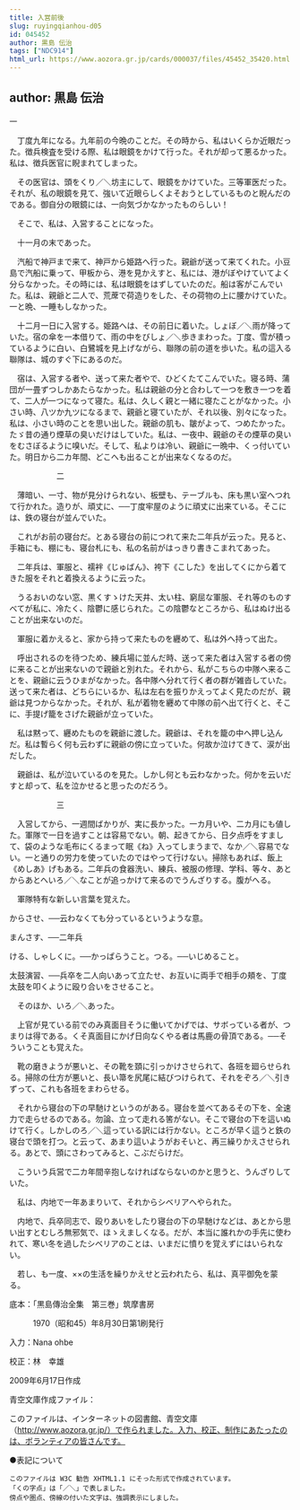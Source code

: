 ```yaml
---
title: 入営前後
slug: ruyingqianhou-d05
id: 045452
author: 黒島 伝治
tags: ["NDC914"]
html_url: https://www.aozora.gr.jp/cards/000037/files/45452_35420.html
---
```


## author: 黒島 伝治

一



　丁度九年になる。九年前の今晩のことだ。その時から、私はいくらか近眼だった。徴兵検査を受ける際、私は眼鏡をかけて行った。それが却って悪るかった。私は、徴兵医官に睨まれてしまった。

　その医官は、頭をくり／＼坊主にして、眼鏡をかけていた。三等軍医だった。それが、私の眼鏡を見て、強いて近眼らしくよそおうとしているものと睨んだのである。御自分の眼鏡には、一向気づかなかったものらしい！

　そこで、私は、入営することになった。

　十一月の末であった。

　汽船で神戸まで来て、神戸から姫路へ行った。親爺が送って来てくれた。小豆島で汽船に乗って、甲板から、港を見かえすと、私には、港がぼやけていてよく分らなかった。その時には、私は眼鏡をはずしていたのだ。船は客がこんでいた。私は、親爺と二人で、荒蓆で荷造りをした、その荷物の上に腰かけていた。一と晩、一睡もしなかった。

　十二月一日に入営する。姫路へは、その前日に着いた。しょぼ／＼雨が降っていた。宿の傘を一本借りて、雨の中をびしょ／＼歩きまわった。丁度、雪が積っているように白い、白鷺城を見上げながら、聯隊の前の道を歩いた。私の這入る聯隊は、城のすぐ下にあるのだ。

　宿は、入営する者や、送って来た者やで、ひどくたてこんでいた。寝る時、蒲団が一畳ずつしかあたらなかった。私は親爺の分と合わして一つを敷き一つを着て、二人が一つになって寝た。私は、久しく親と一緒に寝たことがなかった。小さい時、八ツか九ツになるまで、親爺と寝ていたが、それ以後、別々になった。私は、小さい時のことを思い出した。親爺の肌も、皺がよって、つめたかった。たゞ昔の通り煙草の臭いだけはしていた。私は、一夜中、親爺のその煙草の臭いをむさぼるように嗅いだ。そして、私よりは冷い、親爺に一晩中、くっ付いていた。明日から二カ年間、どこへも出ることが出来なくなるのだ。



　　　　　　二



　薄暗い、一寸、物が見分けられない、板壁も、テーブルも、床も黒い室へつれて行かれた。造りが、頑丈に、──丁度牢屋のように頑丈に出来ている。そこには、鉄の寝台が並んでいた。

　これがお前の寝台だ。とある寝台の前につれて来た二年兵が云った。見ると、手箱にも、棚にも、寝台札にも、私の名前がはっきり書きこまれてあった。

　二年兵は、軍服と、襦袢《じゅばん》、袴下《こした》を出してくにから着てきた服をそれと着換えるように云った。

　うるおいのない窓、黒くすゝけた天井、太い柱、窮屈な軍服、それ等のものすべてが私に、冷たく、陰鬱に感じられた。この陰鬱なところから、私はぬけ出ることが出来ないのだ。

　軍服に着かえると、家から持って来たものを纒めて、私は外へ持って出た。

　呼出されるのを待つため、練兵場に並んだ時、送って来た者は入営する者の傍に来ることが出来ないので親爺と別れた。それから、私がこちらの中隊へ来ることを、親爺に云うひまがなかった。各中隊へ分れて行く者の群が雑沓していた。送って来た者は、どちらにいるか、私は左右を振りかえってよく見たのだが、親爺は見つからなかった。それが、私が着物を纒めて中隊の前へ出て行くと、そこに、手提げ籠をさげた親爺が立っていた。

　私は黙って、纒めたものを親爺に渡した。親爺は、それを籠の中へ押し込んだ。私は暫らく何も云わずに親爺の傍に立っていた。何故か泣けてきて、涙が出だした。

　親爺は、私が泣いているのを見た。しかし何とも云わなかった。何かを云いだすと却って、私を泣かせると思ったのだろう。



　　　　　　三



　入営してから、一週間ばかりが、実に長かった。一カ月いや、二カ月にも値した。軍隊で一日を過すことは容易でない。朝、起きてから、日夕点呼をすまして、袋のような毛布にくるまって眠《ね》入ってしまうまで、なか／＼容易でない。一と通りの労力を使っていたのではやって行けない。掃除もあれば、飯上《めしあ》げもある。二年兵の食器洗い、練兵、被服の修理、学科、等々、あとからあとへいろ／＼なことが追っかけて来るのでうんざりする。腹がへる。

　軍隊特有な新しい言葉を覚えた。

からさせ、──云わなくても分っているというような意。

まんさす、──二年兵

ける、しゃしくに。──かっぱらうこと。つる。──いじめること。

太鼓演習、──兵卒を二人向いあって立たせ、お互いに両手で相手の頬を、丁度太鼓を叩くように殴り合いをさせること。

　そのほか、いろ／＼あった。

　上官が見ている前でのみ真面目そうに働いてかげでは、サボっている者が、つまりは得である。くそ真面目にかげ日向なくやる者は馬鹿の骨頂である。──そういうことも覚えた。

　靴の磨きようが悪いと、その靴を頚に引っかけさせられて、各班を廻らせられる。掃除の仕方が悪いと、長い箒を尻尾に結びつけられて、それをぞろ／＼引きずって、これも各班をまわらせる。

　それから寝台の下の早馳けというのがある。寝台を並べてあるその下を、全速力で走らせるのである。勿論、立って走れる筈がない。そこで寝台の下を這いぬけて行く。しかしのろ／＼這っている訳には行かない。ところが早く這うと鉄の寝台で頭を打つ。と云って、あまり這いようがおそいと、再三繰りかえさせられる。あとで、頭にさわってみると、こぶだらけだ。

　こういう兵営で二カ年間辛抱しなければならないのかと思うと、うんざりしていた。



　私は、内地で一年あまりいて、それからシベリアへやられた。

　内地で、兵卒同志で、殴りあいをしたり寝台の下の早馳けなどは、あとから思い出すとむしろ無邪気で、ほゝえましくなる。だが、本当に誰れかの手先に使われて、寒い冬を過したシベリアのことは、いまだに憤りを覚えずにはいられない。

　若し、も一度、××の生活を繰りかえせと云われたら、私は、真平御免を蒙る。













底本：「黒島傳治全集　第三巻」筑摩書房


　　　1970（昭和45）年8月30日第1刷発行

入力：Nana ohbe

校正：林　幸雄

2009年6月17日作成

青空文庫作成ファイル：

このファイルは、インターネットの図書館、青空文庫（http://www.aozora.gr.jp/）で作られました。入力、校正、制作にあたったのは、ボランティアの皆さんです。











●表記について


	このファイルは W3C 勧告 XHTML1.1 にそった形式で作成されています。
	「くの字点」は「／＼」で表しました。
	傍点や圏点、傍線の付いた文字は、強調表示にしました。